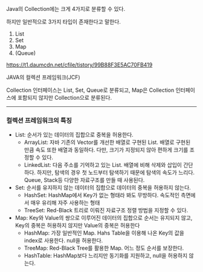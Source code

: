 Java의 Collection에는 크게 4가지로 분류할 수 있다.

하지만 일반적으로 3가지 타입이 존재한다고 말한다.

1. List
2. Set
3. Map
4. (Queue)

https://t1.daumcdn.net/cfile/tistory/99B88F3E5AC70FB419

JAVA의 컬렉션 프레임워크(JCF)

Collection 인터페이스는 List, Set, Queue로 분류되고, Map은 Collection 인터페이스에 포함되지 않지만 Collection으로 분류된다.

------

### 컬렉션 프레임워크의 특징

- List: 순서가 있는 데이터의 집합으로 중복을 허용한다.
  - ArrayList: 자바 기존의 Vector를 개선한 배열로 구현된 List. 배열로 구현된 만큼 속도 또한 배열과 동일하다. 다만, 크기가 지정되지 않아 편하게 크기를 조정할 수 있다.
  - LinkedList: 다음 주소를 기억하고 있는 List. 배열에 비해 삭제와 삽입이 간단하다. 하지만, 탐색의 경우 첫 노드부터 탐색하기 때문에 탐색의 속도가 느리다. Queue, Stack등 다양한 자료구조를 만들 때 사용된다.
- Set: 순서를 유지하지 않는 데이터의 집합으로 데이터의 중복을 허용하지 않는다.
  - HashSet: HashMap에서 Key가 없는 형태라 봐도 무방하다. 속도적인 측면에서 매우 유리해 자주 사용하는 형태
  - TreeSet: Red-Black 트리로 이뤄진 자료구조 정렬 방법을 지정할 수 있다.
- Map: Key와 Value의 쌍으로 이루어진 데이터의 집합으로 순서는 유지되지 않고, Key의 중복은 허용하지 않지만 Value의 중복은 허용한다
  - HashMap: 가장 일반적인 Map. Hahs Table을 이용해 나온 Key의 값을 index로 사용한다. null을 허용한다.
  - TreeMap: Red-Black Tree를 활용한 Map. 어느 정도 순서를 보장한다.
  - HashTable: HashMap보다 느리지만 동기화를 지원하고, null을 허용하지 않는다.
